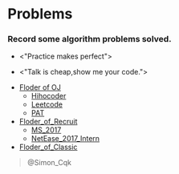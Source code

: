 # Problems

### Record some algorithm problems solved. 

* <"Practice makes perfect">

* <"Talk is cheap,show me your code.">

- [Floder of OJ](Algorithm_Problems/Floder_Of_OJ)
    + [Hihocoder](Algorithm_Problems/Floder_Of_OJ/Hihocoder)
    + [Leetcode](Algorithm_Problems/Floder_Of_OJ/Leetcode)
    + [PAT](Algorithm_Problems/Floder_Of_OJ/Leetcode)
- [Floder_of_Recruit](Algorithm_Problems/PAT)
    + [MS_2017](Algorithm_Problems/Floder_Of_Recruit/MS_2017)
    + [NetEase_2017_Intern](Algorithm_Problems/Floder_Of_Recruit/NetEase_2017_Intern)
- [Floder_of_Classic](Algorithm_Problems/Floder_Of_Classic)

                        
                        

>  @Simon_Cqk             <br>
